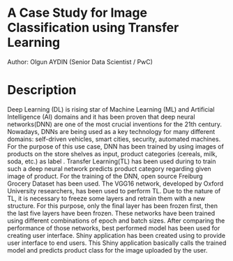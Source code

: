 # A Case Study for Image Classification using Transfer Learning

Author: Olgun AYDIN (Senior Data Scientist / PwC)

# Description

Deep Learning (DL) is rising star of Machine Learning (ML) and Artificial Intelligence (AI) domains and it has been proven that deep neural networks(DNN) are one of the most crucial inventions for the 21th century. Nowadays, DNNs are being used as a key technology for many different domains: self-driven vehicles, smart cities, security, automated machines. 
For the purpose of this use case, DNN has been trained by using images of products on the store shelves as input, product categories (cereals, milk, soda, etc.) as label . Transfer Learning(TL) has been used during to train such a deep neural network predicts product category regarding given image of product. For the training of the DNN, open source Freiburg Grocery Dataset has been used. The VGG16 network, developed by Oxford University researchers, has been used to perform TL. Due to the nature of TL, it is necessary to freeze some layers and retrain them with a new structure. For this purpose, only the final layer has been frozen first, then the last five layers have been frozen. These networks have been trained using different combinations of epoch and batch sizes. After comparing the performance of those networks, best performed model has been used for creating user interface. Shiny application has been created using to provide user interface to end users. This Shiny application basically calls the trained model and predicts product class for the image uploaded by the user. 

